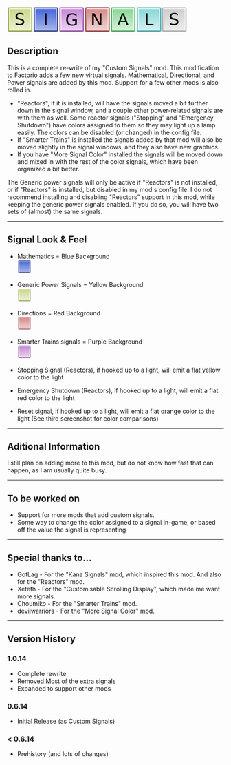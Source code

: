 ![Signals Logo](./signals.png "Signals Logo")

## Description

This is a complete re-write of my "Custom Signals" mod. 
This modification to Factorio adds a few new virtual signals. 
Mathematical, Directional, and Power signals are added by this mod. 
Support for a few other mods is also rolled in.

* "Reactors", if it is installed, will have the signals moved a bit further down 
in the signal window, and a couple other power-related signals are with them as well. 
Some reactor signals ("Stopping" and "Emergency Shutdown") have colors assigned to 
them so they may light up a lamp easily. The colors can be disabled (or changed) in 
the config file.
* If "Smarter Trains" is installed the signals added by that mod will also be moved
slightly in the signal windows, and they also have new graphics.
* If you have "More Signal Color" installed the signals will be moved down and mixed
in with the rest of the color signals, which have been organized a bit better.

The Generic power signals will only be active if "Reactors" is not installed, or if
"Reactors" is installed, but disabled in my mod's config file. I do not recommend 
installing and disabling "Reactors" support in this mod, while keeping the generic 
power signals enabled. If you do so, you will have two sets of (almost) the same 
signals.

---
## Signal Look & Feel

* Mathematics = Blue Background  
![Blue Background](./graphics/icons/colors/5.png "Blue Background")
* Generic Power Signals = Yellow Background  
![Yellow Background](./graphics/icons/colors/8.png "Yellow Background")
* Directions = Red Background  
![Red Background](./graphics/icons/colors/3.png "Red Background")
* Smarter Trains signals = Purple Background  
![Purple Background](./graphics/icons/colors/4.png "Purple Background")

* Stopping Signal (Reactors), if hooked up to a light, will emit a flat yellow color
to the light
* Emergency Shutdown (Reactors), if hooked up to a light, will emit a flat red color 
to the light
* Reset signal, if hooked up to a light, will emit a flat orange color to the light
(See third screenshot for color comparisons)

---
## Aditional Information
I still plan on adding more to this mod, but do not know how fast that can happen, 
as I am usually quite busy.

---
## To be worked on

* Support for more mods that add custom signals.
* Some way to change the color assigned to a signal in-game, or based off the value the
signal is representing

---
## Special thanks to...


* GotLag - For the "Kana Signals" mod, which inspired this mod. And also for the "Reactors" mod.
* Xeteth - For the "Customisable Scrolling Display", which made me want more signals.
* Choumiko - For the "Smarter Trains" mod.
* devilwarriors - For the "More Signal Color" mod.

---
## Version History
### 1.0.14

* Complete rewrite
* Removed Most of the extra signals
* Expanded to support other mods

### 0.6.14

* Initial Release (as Custom Signals)

### < 0.6.14

* Prehistory (and lots of changes)